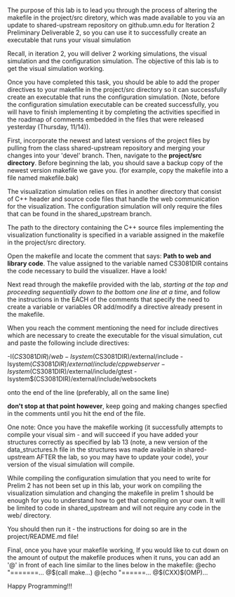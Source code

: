 The purpose of this lab is to lead you through the process of altering the makefile in the project/src diretory, 
which was made available to you via an update to shared-upstream repository on github.umn.edu for Iteration 2 Preliminary Deliverable 2,
so you can use it to successfully create an executable that runs your visual simulation

Recall, in iteration 2, you will deliver 2 working simulations, the visual simulation and the configuration simulation. The objective of
this lab is to get the visual simulation working. 

Once you have completed this task, you should be able to add the proper directives to your makefile 
in the project/src directory so it can successfully create an executable that runs the configuration simulation. 
(Note, before the configuration simulation executable can be created successfully, you will have 
to finish implementing it by completing the activities specified in the roadmap of comments embedded in the files that were released 
yesterday (Thursday, 11/14)). 


First, incorporate the newest and latest versions of the project files by pulling from the class
shared-upstream repository and merging your changes into your 'devel' branch.
Then, navigate to the **project/src directory**.
Before beginning the lab, you should save a backup copy of the newest version makefile we gave you.
(for example, copy the makefile into a file named makefile.bak)

The visualization simulation relies on files in another directory that consist of C++ header and source code files that handle the web communication for the visualization. The configuration simulation will only require the files that can be found in the shared_upstream branch.

The path to the directory containing the C++ source files implementing the visualization functionality
is specified in a variable assigned in the makefile in the project/src directory. 

Open the makefile and locate the comment that says: **Path to web and library code**.  The value assigned to the 
variable named CS3081DIR contains the code necessary to build the visualizer. Have a look!

Next read through the makefile provided with the lab, _starting at the top and proceeding sequentially down to the bottom
one line at a time_, and follow the instructions in the EACH of the comments that specify the need to  
create a variable or variables OR add/modify a directive already present in the makefile. 

When you reach the comment mentioning the need for include directives which are necessary to create the executable for the visual simulation, cut and paste the following include directives:

-I$(CS3081DIR)/web 
-Isystem$(CS3081DIR)/external/include 
-Isystem$(CS3081DIR)/external/include/cppwebserver 
-Isystem$(CS3081DIR)/external/include/gtest 
-Isystem$(CS3081DIR)/external/include/websockets

onto the end of the line (preferably, all on the same line)

**don't stop at that point however**, keep going and making changes specfied in the comments until you hit the end of the file. 

One note: Once you have the makefile working (it successfully attempts to compile your visual sim - and will succeed 
if you have added your structures correctly as specified by lab 13 (note, a new version of the data_structures.h
file in the structures was made available in shared-upstream AFTER the lab, so you may have to update your code), your
version of the visual simulation will compile.

While compiling the configuration simulation that you need to write for Prelim 2 has not been set up in this lab, your work on compiling the visualization simulation and changing the makefile in prelim 1 should be enough for you to understand how to get that compiling on your own. It will be limited to code in shared_upstream and will not require any code in the web/ directory.

You should then run it - the instructions for doing so are  in the project/README.md file! 

Final, once you have your makefile working,
If you would like to cut down on the amount of output the makefile produces when it runs, 
you can add an '@' in front of each line similar to the lines below in the makefile:
@echo "=======...
@$(call make...)
@(echo "======...
@$(CXX)$(OMP)...

Happy Programming!!!




